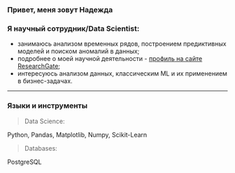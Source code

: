 ### Привет, меня зовут Надежда
### Я научный сотрудник/Data Scientist:
- занимаюсь анализом временных рядов, построением предиктивных моделей и поиском аномалий в данных;
- подробнее о моей научной деятельности - [профиль на сайте ResearchGate](https://www.researchgate.net/profile/Nadezhda-Fetisova);
- интересуюсь анализом данных, классическим ML и их применением в бизнес-задачах.
______________
### Языки и инструменты

> Data Science:

Python, Pandas, Matplotlib, Numpy, Scikit-Learn

> Databases:

PostgreSQL
